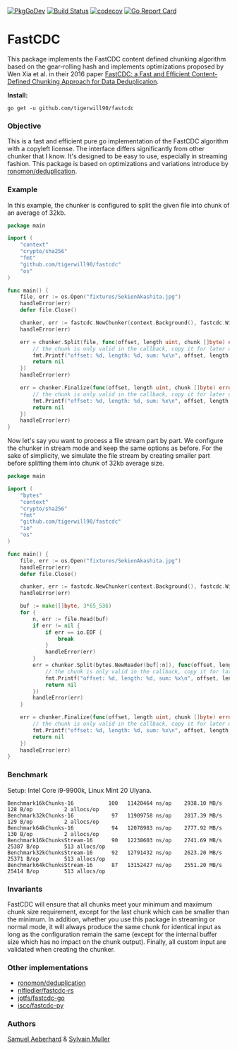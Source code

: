 [![PkgGoDev](https://pkg.go.dev/badge/github.com/tigerwill90/fastcdc?tab=doc)](https://pkg.go.dev/github.com/tigerwill90/fastcdc?tab=doc)
[![Build Status](https://travis-ci.org/tigerwill90/fastcdc.svg?branch=master)](https://travis-ci.org/tigerwill90/fastcdc)
[![codecov](https://codecov.io/gh/tigerwill90/fastcdc/branch/master/graph/badge.svg)](https://codecov.io/gh/tigerwill90/fastcdc)
[![Go Report Card](https://goreportcard.com/badge/github.com/tigerwill90/fastcdc)](https://goreportcard.com/report/github.com/tigerwill90/fastcdc)
# FastCDC
This package implements the FastCDC content defined chunking algorithm based on the gear-rolling hash and implements optimizations proposed by Wen Xia et al. in their 2016 paper [FastCDC:
a Fast and Efficient Content-Defined Chunking Approach for Data Deduplication](https://www.usenix.org/system/files/conference/atc16/atc16-paper-xia.pdf).

**Install:**
````
go get -u github.com/tigerwill90/fastcdc
````

### Objective
This is a fast and efficient pure go implementation of the FastCDC algorithm with a copyleft license. The interface differs significantly from other chunker that I know.
It's designed to be easy to use, especially in streaming fashion. This package is based on optimizations and variations introduce by [ronomon/deduplication](https://github.com/ronomon/deduplication). 

### Example

In this example, the chunker is configured to split the given file into chunk of an average of 32kb.
````go
package main

import (
	"context"
	"crypto/sha256"
	"fmt"
	"github.com/tigerwill90/fastcdc"
	"os"
)

func main() {
	file, err := os.Open("fixtures/SekienAkashita.jpg")
	handleError(err)
	defer file.Close()

	chunker, err := fastcdc.NewChunker(context.Background(), fastcdc.With32kChunks())
	handleError(err)

	err = chunker.Split(file, func(offset, length uint, chunk []byte) error {
		// the chunk is only valid in the callback, copy it for later use
		fmt.Printf("offset: %d, length: %d, sum: %x\n", offset, length, sha256.Sum256(chunk))
		return nil
	})
	handleError(err)

	err = chunker.Finalize(func(offset, length uint, chunk []byte) error {
		// the chunk is only valid in the callback, copy it for later use
		fmt.Printf("offset: %d, length: %d, sum: %x\n", offset, length, sha256.Sum256(chunk))
		return nil
	})
	handleError(err)
}
````

Now let's say you want to process a file stream part by part. We configure the chunker in stream mode and keep the
same options as before. For the sake of simplicity, we simulate the file stream by creating 
smaller part before splitting them into chunk of 32kb average size.
````go
package main

import (
	"bytes"
	"context"
	"crypto/sha256"
	"fmt"
	"github.com/tigerwill90/fastcdc"
	"io"
	"os"
)

func main() {
	file, err := os.Open("fixtures/SekienAkashita.jpg")
	handleError(err)
	defer file.Close()

	chunker, err := fastcdc.NewChunker(context.Background(), fastcdc.WithStreamMode(), fastcdc.With32kChunks())
	handleError(err)

	buf := make([]byte, 3*65_536)
	for {
		n, err := file.Read(buf)
		if err != nil {
			if err == io.EOF {
				break
			}
			handleError(err)
		}
		err = chunker.Split(bytes.NewReader(buf[:n]), func(offset, length uint, chunk []byte) error {
			// the chunk is only valid in the callback, copy it for later use
			fmt.Printf("offset: %d, length: %d, sum: %x\n", offset, length, sha256.Sum256(chunk))
			return nil
		})
		handleError(err)
	}

	err = chunker.Finalize(func(offset, length uint, chunk []byte) error {
		// the chunk is only valid in the callback, copy it for later use
		fmt.Printf("offset: %d, length: %d, sum: %x\n", offset, length, sha256.Sum256(chunk))
		return nil
	})
	handleError(err)
}
````

### Benchmark
Setup: Intel Core i9-9900k, Linux Mint 20 Ulyana.
````
Benchmark16kChunks-16           100	  11420464 ns/op	2938.10 MB/s	     128 B/op	       2 allocs/op
Benchmark32kChunks-16            97	  11909758 ns/op	2817.39 MB/s	     129 B/op	       2 allocs/op
Benchmark64kChunks-16            94	  12078983 ns/op	2777.92 MB/s	     130 B/op	       2 allocs/op
Benchmark16kChunksStream-16      90	  12238603 ns/op	2741.69 MB/s	   25387 B/op	     513 allocs/op
Benchmark32kChunksStream-16      92	  12791432 ns/op	2623.20 MB/s	   25371 B/op	     513 allocs/op
Benchmark64kChunksStream-16      87	  13152427 ns/op	2551.20 MB/s	   25414 B/op	     513 allocs/op
````

### Invariants
FastCDC will ensure that all chunks meet your minimum and maximum chunk size requirement, except for the last chunk which can
be smaller than the minimum. In addition, whether you use this package in streaming or normal mode, it will always produce the same
chunk for identical input as long as the configuration remain the same (except for the internal buffer size which has no impact 
on the chunk output). Finally, all custom input are validated when creating the chunker.

### Other implementations
- [ronomon/deduplication](https://github.com/ronomon/deduplication)
- [nlfiedler/fastcdc-rs](https://github.com/nlfiedler/fastcdc-rs)
- [jotfs/fastcdc-go](https://github.com/jotfs/fastcdc-go)
- [iscc/fastcdc-py](https://github.com/iscc/fastcdc-py)

### Authors
[Samuel Aeberhard](https://github.com/isam2k) & [Sylvain Muller](https://github.com/tigerwill90)